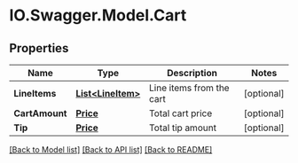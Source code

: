 # IO.Swagger.Model.Cart
## Properties

Name | Type | Description | Notes
------------ | ------------- | ------------- | -------------
**LineItems** | [**List&lt;LineItem&gt;**](LineItem.md) | Line items from the cart | [optional] 
**CartAmount** | [**Price**](Price.md) | Total cart price | [optional] 
**Tip** | [**Price**](Price.md) | Total tip amount | [optional] 

[[Back to Model list]](../README.md#documentation-for-models) [[Back to API list]](../README.md#documentation-for-api-endpoints) [[Back to README]](../README.md)

